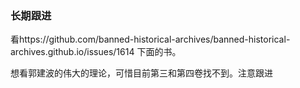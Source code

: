 ### 长期跟进

看https://github.com/banned-historical-archives/banned-historical-archives.github.io/issues/1614 下面的书。

想看郭建波的伟大的理论，可惜目前第三和第四卷找不到。注意跟进

